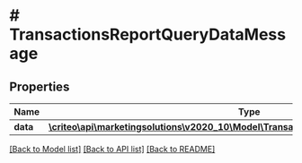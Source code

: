 # # TransactionsReportQueryDataMessage

## Properties

Name | Type | Description | Notes
------------ | ------------- | ------------- | -------------
**data** | [**\criteo\api\marketingsolutions\v2020_10\Model\TransactionsReportQueryEntityMessage[]**](TransactionsReportQueryEntityMessage.md) |  |

[[Back to Model list]](../../README.md#models) [[Back to API list]](../../README.md#endpoints) [[Back to README]](../../README.md)
